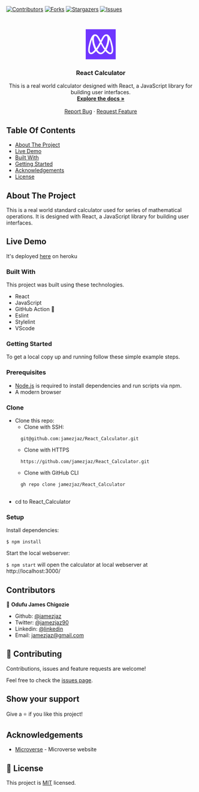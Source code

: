 <!--
*** Thanks for checking out this README Template. If you have a suggestion that would
*** make this better, please fork the repo and create a pull request or simply open
*** an issue with the tag "enhancement".
*** Thanks again! Now go create something AMAZING! :D
-->

<!-- PROJECT SHIELDS -->
<!--
*** I'm using markdown "reference style" links for readability.
*** Reference links are enclosed in brackets [ ] instead of parentheses ( ).
*** See the bottom of this document for the declaration of the reference variables
*** for contributors-url, forks-url, etc. This is an optional, concise syntax you may use.
*** https://www.markdownguide.org/basic-syntax/#reference-style-links
-->
[![Contributors][contributors-shield]][contributors-url]
[![Forks][forks-shield]][forks-url]
[![Stargazers][stars-shield]][stars-url]
[![Issues][issues-shield]][issues-url]


<!-- PROJECT LOGO -->
<br />
<p align="center">
  <a href="https://github.com/jamezjaz/React_Calculator">
    <img src="src/assets/readme/microverse.png" alt="Logo" width="80" height="80">
  </a>

  <h3 align="center">React Calculator</h3>

  <p align="center">
    This is a real world calculator designed with React, a JavaScript library for building user interfaces.
    <br />
    <a href="https://github.com/jamezjaz/React_Calculator"><strong>Explore the docs »</strong></a>
    <br />
    <br />
    <a href="https://github.com/jamezjaz/React_Calculator/issues">Report Bug</a>
    ·
    <a href="https://github.com/jamezjaz/React_Calculator/issues">Request Feature</a>
  </p>
</p>

<!-- TABLE OF CONTENTS -->
## Table Of Contents

* [About The Project](#about-the-project)
* [Live Demo](#live-demo)
* [Built With](#built-with)
* [Getting Started](#getting-started)
* [Acknowledgements](#acknowledgements)
* [License](#license)

<!-- ABOUT THE PROJECT -->
## About The Project

This is a real world standard calculator used for series of mathematical operations. It is designed with React, a JavaScript library for building user interfaces.

## Live Demo
It's deployed [here](https://react-calculator-project.herokuapp.com/) on heroku

### Built With
This project was built using these technologies.
* React
* JavaScript
* GitHub Action :muscle:
* Eslint
* Stylelint
* VScode


### Getting Started

To get a local copy up and running follow these simple example steps.

### Prerequisites

 * [Node.js](https://nodejs.org/) is required to install dependencies and run scripts via npm.
 * A modern browser

### Clone
* Clone this repo:
  - Clone with SSH:
  ```
    git@github.com:jamezjaz/React_Calculator.git
  ```
  - Clone with HTTPS
  ```
    https://github.com/jamezjaz/React_Calculator.git
  ```
  - Clone with GitHub CLI
  ```
    gh repo clone jamezjaz/React_Calculator
    
 - cd to React_Calculator
### Setup

Install dependencies:

```
$ npm install
```

Start the local webserver:

```$ npm start``` will open the calculator at local webserver at http://localhost:3000/ 


<!-- CONTACT -->
## Contributors

👤 **Odufu James Chigozie**

- Github: [@jamezjaz](https://github.com/jamezjaz)
- Twitter: [@jamezjaz90](https://twitter.com/jamezjaz90)
- Linkedin: [@linkedin](https://www.linkedin.com/in/jamesgozieodufu/)
- Email: jamezjaz@gmail.com

## :handshake: Contributing

Contributions, issues and feature requests are welcome!

Feel free to check the [issues page](https://github.com/jamezjaz/React_Calculator/issues).

## Show your support

Give a :star: if you like this project!


<!-- ACKNOWLEDGEMENTS -->
## Acknowledgements
* [Microverse](https://www.microverse.org/) - Microverse website

<!-- MARKDOWN LINKS & IMAGES -->
<!-- https://www.markdownguide.org/basic-syntax/#reference-style-links -->
[contributors-shield]: https://img.shields.io/github/contributors/jamezjaz/Platform_Game.svg?style=flat-square
[contributors-url]: https://github.com/jamezjaz/Platform_Game/graphs/contributors
[forks-shield]: https://img.shields.io/github/forks/jamezjaz/Platform_Game.svg?style=flat-square
[forks-url]: https://github.com/jamezjaz/Platform_Game/network/members
[stars-shield]: https://img.shields.io/github/stars/jamezjaz/Platform_Game.svg?style=flat-square
[stars-url]: https://github.com/jamezjaz/Platform_Game/stargazers
[issues-shield]: https://img.shields.io/github/issues/jamezjaz/Platform_Game.svg?style=flat-square
[issues-url]: https://github.com/jamezjaz/Platform_Game/issues

## 📝 License

This project is [MIT](https://opensource.org/licenses/MIT) licensed.